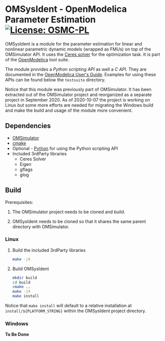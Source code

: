 # OMSysIdent - OpenModelica Parameter Estimation [![License: OSMC-PL](https://img.shields.io/badge/license-OSMC--PL-lightgrey.svg)](OSMC-License.txt)

OMSysIdent is a module for the parameter estimation for linear and nonlinear
parametric dynamic models (wrapped as FMUs) on top of the OMSimulator API.
It uses the [Ceres solver](http://ceres-solver.org/) for the optimization task.
It is part of the [OpenModelica](https://openmodelica.org/) tool suite.

The module provides a _Python scripting API_ as well a _C API_. They are documented in the
[OpenModelica User's Guide](https://openmodelica.org/doc/OpenModelicaUsersGuide/latest/systemidentification.html).
Examples for using these APIs can be found below the `testsuite` directory.

Notice that this module was previously part of OMSimulator. It has been extracted
out of the OMSimulator project and reorganized as a separate project in September 2020.
As of 2020-10-07 the project is working on Linux but some more efforts are needed
for migrating the Windows build and make the build and usage of the module
more convenient.

## Dependencies

- [OMSimulator](https://github.com/OpenModelica/OMSimulator/)
- [cmake](http://www.cmake.org)
- Optional - [Python](https://www.python.org/) for using the Python scripting API
- Included 3rdParty libraries
  - Ceres Solver
  - Eigen
  - gflags
  - glog

## Build

Prerequisites:

1. The OMSimulator project needs to be cloned and build.

1. OMSysIdent needs to be cloned so that it shares the same parent directory with
OMSimulator.

### Linux

1. Build the included 3rdParty libraries

   ```bash
   make -j4
   ```

1. Build OMSysIdent

   ```bash
   mkdir build
   cd build
   cmake ..
   make -j4
   make install
   ```

Notice that `make install` will default to a relative installation at
`install/${PLATFORM_STRING}` within the OMSysIdent project directory.

### Windows

__To Be Done__
